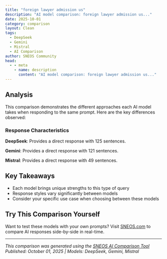 ```yaml
---
title: "foreign lawyer admission us"
description: "AI model comparison: foreign lawyer admission us..."
date: 2025-10-01
category: comparison
layout: Clean
tags:
  - DeepSeek
  - Gemini
  - Mistral
  - AI Comparison
author: SNEOS Community
head:
  - - meta
    - name: description
      content: "AI model comparison: foreign lawyer admission us..."
---
```


<ChatComparison
  title="foreign lawyer admission us"
  prompt="foreign lawyer admission us"
  :responses='{"DeepSeek": "Of course. This is a common goal, and the path for a foreign-trained lawyer to practice in the United States is complex and varies significantly by state.\n\nHere is a comprehensive guide to the primary pathways and key considerations.\n\n### The Golden Rule: Legal Practice is Regulated by Individual States\nThere is no single \u0022national bar exam\u0022 or federal license to practice law in the U.S. Each of the 50 states (plus the District of Columbia and territories) has its own independent board of bar examiners with unique rules. **Your first and most critical step is to decide which state you want to be licensed in.**\n\n---\n\n### Primary Pathways for Foreign-Trained Lawyers\n\nThere are two main avenues, with the first being by far the most common.\n\n#### Pathway 1: Sit for the Bar Exam as a Foreign-Educated Lawyer\n\nMost states allow foreign-trained lawyers to sit for their bar exam if they meet specific educational requirements. This does *not* automatically qualify you to practice; you must still pass the bar exam and meet other state-specific requirements (character and fitness, etc.).\n\nThe most common and well-defined route is through the **New York Board of Law Examiners (BOLE)**.\n\n##### **New York Bar - The Most Popular Choice**\nNew York is the most welcoming state for foreign-trained lawyers and is considered the international capital of many legal fields (finance, arbitration, M\u0026A). Here are the typical steps:\n\n**Step 1: Determine Your Eligibility (Educational Credentials)**\nThis is the most complex part. The New York Court of Appeals has specific rules. You will fall into one of two categories:\n\n* **Category 1: Applicants who have fulfilled the \u0022duration of requirement\u0022 (LL.M. Pathway)**\n * This is the most common path. You must have a qualifying first degree in law (e.g., LL.B. or its equivalent) from a foreign country that required at least 3 years of study.\n * **AND** you must complete an LL.M. degree from an ABA-approved law school in the U.S. that meets specific requirements:\n * At least 24 credit hours of coursework.\n * Includes specific mandatory subjects: Professional Responsibility, Legal Research, Writing and Analysis, and a U.S. law course (e.g., Contracts, Torts, Constitutional Law, Civil Procedure, Evidence).\n * The program must be completed in physical residence in the U.S.\n * Many U.S. law schools have designed their LL.M. programs specifically to meet these New York Bar requirements.\n\n* **Category 2: Applicants who have not fulfilled the \u0022duration of requirement\u0022 (Individual Evaluation)**\n * If your first law degree was less than 3 years, or you don\u0027t want to do an LL.M., you can request an individual evaluation.\n * BOLE will review your foreign law degree\u0027s substance and duration. They require a minimum of the equivalent of 3 years of study and that the education was in the practice of law in the foreign country.\n * This path is less common and more uncertain.\n\n**Step 2: Submit Your Foreign Evaluation**\nYou must have your foreign law degree credentials evaluated by a specialized agency (like the State Bar of California) or directly by the NY BOLE, depending on your category. This process verifies that your education is substantially equivalent to a U.S. J.D. degree.\n\n**Step 3: Register for the Bar Exam**\nYou must register with the New York Board of Law Examiners, pass the NY Law Course (NYLC) and NY Law Exam (NYLE), complete the online course on New York-specific law, and pass the Multistate Professional Responsibility Exam (MPRE).\n\n**Step 4: Pass the Uniform Bar Exam (UBE)**\nNew York administers the UBE, a portable exam that consists of:\n* Multistate Essay Examination (MEE)\n* Multistate Performance Test (MPT)\n* Multistate Bar Examination (MBE)\nA passing UBE score in New York is 266 on a 400-point scale.\n\n**Step 5: Character and Fitness, and Admission**\nAfter passing the bar exam, you must undergo a character and fitness investigation and be approved by the state appellate court.\n\n---\n\n##### **California Bar - Another Major Option**\nCalifornia has its own distinct rules, which can be more flexible for some but also more demanding.\n\n* **Foreign Law Study Evaluation:** You must have your foreign law degree evaluated by the State Bar of California. They determine if your education is \u0022substantially equivalent\u0022 to a J.D. from an ABA-approved school.\n* **LL.M. Option:** Alternatively, you can complete an LL.M. at an ABA-approved law school, but the requirements are slightly different from New York\u0027s.\n* **Attorney Examination:** If you are admitted to practice in a foreign jurisdiction and have been actively practicing for at least 3 of the last 5 years, you may qualify to take the \u0022Attorney Examination\u0022 (the bar exam without the Multistate Bar Exam (MBE) section, though this is changing).\n* **The California Bar Exam is considered one of the most difficult in the U.S.**\n\n#### Pathway 2: Practice as a Foreign Legal Consultant (FLC)\n\nIf you don\u0027t want to take a bar exam but wish to offer advice on the law of your home country, this may be an option.\n\n* **What it is:** An FLC is a licensed foreign lawyer permitted to establish an office in a U.S. state to advise clients on the law of the jurisdiction where they are licensed.\n* **You cannot:** Appear in court, prepare U.S. legal documents (wills, corporate filings), or give advice on U.S. law.\n* **Requirements:** Vary by state, but generally require:\n * Admission to practice in a foreign jurisdiction.\n * Good standing in that jurisdiction.\n * A certain number of years of practice (e.g., 3-5 years).\n * An application to the state bar, often involving character and fitness review.\n* **Availability:** Not all states offer this. New York and California are the most significant states that do.\n\n---\n\n### Summary Table: New York vs. California\n\n| Feature | New York | California |\n| :--- | :--- | :--- |\n| **Primary Path** | LL.M. from ABA-approved school | Foreign Law Study Evaluation or LL.M. |\n| **Bar Exam** | Uniform Bar Exam (UBE) | California Bar Exam (not the UBE) |\n| **Portability** | UBE score is portable to other UBE states | Score is only for California |\n| **Difficulty** | High (UBE passing score: 266) | Very High (Historically low pass rates) |\n| **Foreign Legal Consultant** | Yes | Yes |\n\n### General Steps for Any State\n\n1. **Choose Your Target State:** Research the specific rules for that state\u0027s bar admissions. Start with their official website.\n2. **Educational Credential Evaluation:** Determine how your degree will be assessed. This may require sending transcripts to a credential evaluation service or the state bar directly.\n3. **LL.M. Consideration:** For most, an LL.M. from a U.S. law school is the most straightforward way to qualify. Choose a program that is explicitly designed to meet the bar eligibility requirements of your target state.\n4. **Prepare for the Bar Exam:** The bar exam is a massive undertaking requiring months of dedicated, full-time study. Most candidates enroll in a commercial bar prep course.\n5. **Meet All Other Requirements:** Don\u0027t forget the MPRE (a separate ethics exam), the character and fitness investigation, and any state-specific courses (like NYLC/NYLE).\n\n### Practical Advice\n\n* **Start Early:** The entire process\u2014evaluating credentials, applying to LL.M. programs, studying for the bar\u2014can take 2-3 years.\n* **Contact the State Bar Directly:** Always get information from the primary source (the official state bar website) rather than relying on third-party summaries, as rules change.\n* **Network:** Talk to other foreign lawyers who have gone through the process, especially those from your home country.\n\n**Key Resources:**\n* **New York Bar Foreign Eligibility:** [NY Board of Law Examiners - Foreign Legal Education](https://www.nybarexam.org/Foreign/ForeignLegalEducation.htm)\n* **California Bar Foreign Eligibility:** [State Bar of CA - Foreign Attorney](https://www.calbar.ca.gov/Admissions/Requirements/Education/Law-Study/Foreign-Attorney)\n* **American Bar Association:** [ABA - Bar Admission Information](https://www.americanbar.org/groups/legal_education/resources/bar_admissions/)\n\nThis is a challenging but achievable goal. Careful planning and understanding the specific requirements of your chosen state are the keys to success.", "Gemini": "Admission to the bar in the United States for foreign-trained lawyers is a complex process that varies significantly depending on the specific state. Here\u0027s a breakdown of the key aspects:\n\n**1. Key Considerations \u0026 General Process:**\n\n* **Jurisdictional Variation:** Bar admission is governed by individual state bar associations, so the requirements and procedures differ from state to state. **It is crucial to research the specific requirements of the state(s) where you wish to practice.**\n\n* **Eligibility:** Most states have specific eligibility criteria for foreign-trained lawyers, usually involving:\n * **Legal Education:** Assessing whether your foreign law degree is substantially equivalent to a Juris Doctor (J.D.) degree from an ABA-accredited U.S. law school. This is often the most challenging part.\n * **Years of Practice:** Some states require a certain number of years of legal practice in your home country (or another jurisdiction) before you can even apply.\n * **Character and Fitness:** All states require a thorough background check to assess your moral character and fitness to practice law.\n * **English Language Proficiency:** Generally, you need to demonstrate proficiency in English, which can be assessed through language tests or through successful completion of an LL.M. program.\n\n* **LL.M. Degree (in some cases, required):**\n * Many states *require* foreign-trained lawyers to obtain an LL.M. (Master of Laws) degree from an ABA-accredited U.S. law school.\n * Even if not mandatory, an LL.M. can significantly *enhance* your application and make it more likely that the state bar will deem your foreign legal education equivalent to a J.D.\n * Some states have specific LL.M. requirements, such as the number of credits required in specific subjects.\n * Carefully research LL.M. programs and choose one tailored to your desired state\u0027s requirements.\n\n* **Foreign Law Degree Evaluation:**\n * Most states require you to have your foreign law degree evaluated by an approved credential evaluation service to determine its equivalency to a U.S. J.D. degree.\n * These evaluations often assess the content and duration of your legal education.\n\n* **Bar Exam:** If eligible, you will need to pass the bar exam in the state where you are seeking admission. This is a standardized test covering a broad range of U.S. law subjects.\n\n* **Multistate Professional Responsibility Examination (MPRE):** You will also need to pass the MPRE, which tests your knowledge of the rules of professional conduct for lawyers.\n\n**2. Common State Approaches \u0026 Examples (Illustrative, not exhaustive):**\n\n* **New York:** A popular choice. Typically requires an LL.M. from an ABA-approved school. Specific requirements regarding the LL.M. program content exist. Allows foreign-trained lawyers who meet specific requirements to sit for the New York bar exam. One of the more accessible states for foreign-trained lawyers.\n\n* **California:** One of the more complex states. Has various pathways, including completing a first degree in law from a law school that qualifies to teach law in the jurisdiction in which it is located, and either 1) completing 4 years of law study or 2) completing 2 years of law study and obtaining an LLM in the US. The \u0022Baby Bar\u0022 (First-Year Law Students\u0027 Examination) might be required if your legal education wasn\u0027t at a U.S. ABA-accredited law school.\n\n* **Texas:** Requires a bachelor\u0027s degree or its equivalent, a degree from a law school recognized or approved by the jurisdiction in which it exists, and that the applicant successfully completes 24 semester credit hours in specific subjects.\n\n* **Florida:** Allows foreign-trained lawyers who meet specific requirements to sit for the Florida bar exam after completing 24 semester hours of credit at an ABA-approved law school.\n\n* **Illinois:** Generally requires an LL.M. and satisfaction of certain other conditions.\n\n* **Massachusetts:** Has a detailed application process for foreign-educated lawyers.\n\n**3. Key Steps to Take:**\n\n1. **Identify Your Target State(s):** Decide where you want to practice and thoroughly research the specific requirements of that state\u0027s bar.\n\n2. **Consult the State Bar Website:** The official website of the relevant state bar is the *definitive* source of information on eligibility requirements, application procedures, and deadlines. Look for sections specifically addressing foreign-trained lawyers.\n\n3. **Obtain a Preliminary Degree Evaluation (Optional but Recommended):** Consider having your foreign law degree evaluated early in the process to get an idea of how it will be assessed. This can help you plan your next steps, such as pursuing an LL.M.\n\n4. **Choose an LL.M. Program (If Required or Recommended):** If you need an LL.M., select a program that meets the specific requirements of your target state. Focus on courses that will help you prepare for the bar exam.\n\n5. **Prepare for the Bar Exam:** Bar exam preparation is crucial. Consider taking a bar review course, using practice questions, and studying consistently.\n\n6. **Gather Required Documents:** Collect all necessary documents, including transcripts, diplomas, letters of recommendation, and proof of legal experience.\n\n7. **Submit Your Application:** Carefully follow the application instructions and meet all deadlines.\n\n8. **Prepare for the Character and Fitness Investigation:** Be prepared to answer questions about your background, legal experience, and moral character.\n\n**4. Resources:**\n\n* **State Bar Associations:** The websites of individual state bar associations are the primary source of information. Search online for \u0022[State Name] Bar Association\u0022.\n* **American Bar Association (ABA):** The ABA website provides general information about legal education and bar admission.\n* **Credential Evaluation Services:** Reputable credential evaluation services can assess the equivalency of your foreign law degree.\n* **Law School Admissions Council (LSAC):** LSAC provides some information about applying to U.S. law schools, including LL.M. programs.\n* **Bar Review Courses:** Companies like Kaplan, Barbri, and Themis offer bar review courses.\n* **Immigration Lawyers:** If you need a visa to study or work in the U.S., consult an immigration lawyer.\n\n**5. Important Cautions:**\n\n* **Be Prepared for a Lengthy and Expensive Process:** Bar admission for foreign-trained lawyers can take a significant amount of time and require substantial financial investment (LL.M. tuition, bar review courses, application fees, etc.).\n* **Don\u0027t Assume Reciprocity:** Even if you are admitted to practice in one U.S. state, you cannot automatically practice in another. Each state has its own admission requirements.\n* **Seek Legal Advice:** If you have any doubts or complex issues, consult with an experienced immigration lawyer or an attorney who specializes in bar admission.\n\nIn summary, admission to the bar in the U.S. for foreign-trained lawyers is a state-specific process that typically requires a foreign legal education evaluation, possibly an LL.M. degree, passing the bar exam and MPRE, and meeting character and fitness requirements. Thorough research of your target state\u0027s requirements is essential. Good luck!\n", "Mistral": "Admission to practice law in the United States for foreign lawyers typically involves several steps, including education, examination, and licensing. Here\u2019s a general overview of the process:\n\n### 1. **Education Requirements**\n - **Foreign Law Degree**: You must have a law degree from a recognized foreign institution.\n - **LL.M. Degree**: Many U.S. states require foreign lawyers to obtain a Master of Laws (LL.M.) degree from an accredited U.S. law school. This degree is designed for foreign-trained lawyers and typically takes one year to complete.\n\n### 2. **Bar Examination**\n - **State-Specific Requirements**: Each state has its own bar examination and admission requirements. Some states, like New York and California, are more accommodating to foreign lawyers.\n - **Bar Exam**: You will need to pass the bar exam in the state where you wish to practice. The bar exam usually consists of the Multistate Bar Examination (MBE), state-specific essays, and the Multistate Professional Responsibility Examination (MPRE).\n\n### 3. **Character and Fitness Evaluation**\n - **Background Check**: You will undergo a character and fitness evaluation, which includes a background check and may require references and interviews.\n\n### 4. **Language Proficiency**\n - **English Proficiency**: You must demonstrate proficiency in English, often through standardized tests like the TOEFL or IELTS.\n\n### 5. **Application Process**\n - **Application**: Submit an application to the state bar association. This will include your educational credentials, bar exam scores, and character and fitness evaluation.\n - **Fees**: Pay the necessary application and examination fees.\n\n### 6. **Practice Requirements**\n - **Supervised Practice**: Some states may require a period of supervised practice before you can practice independently.\n - **Continuing Legal Education (CLE)**: You may need to complete CLE courses to maintain your license.\n\n### 7. **Reciprocity**\n - **Reciprocity Agreements**: Some states have reciprocity agreements with other jurisdictions, which may simplify the process if you are already licensed in another state or country.\n\n### Popular States for Foreign Lawyers\n- **New York**: Known for its LL.M. programs and relatively straightforward admission process for foreign lawyers.\n- **California**: Also has a significant number of LL.M. programs and is a popular choice for foreign lawyers.\n\n### Additional Considerations\n- **Visa Requirements**: Ensure you have the appropriate visa to study and work in the U.S. Common visas for foreign lawyers include the F-1 student visa and the H-1B work visa.\n- **Legal Experience**: Some states may require a certain amount of legal experience before admission.\n\n### Resources\n- **State Bar Associations**: Check the specific requirements of the state bar association where you wish to practice.\n- **Law Schools**: Many U.S. law schools have resources and programs specifically for foreign lawyers.\n\n### Conclusion\nAdmission to practice law in the U.S. as a foreign lawyer is a multi-step process that requires careful planning and preparation. It\u2019s advisable to consult with legal education experts or immigration lawyers to navigate the process smoothly."}' 
  published-date="23:23"
/>

## Analysis

This comparison demonstrates the different approaches each AI model takes when responding to the same prompt. Here are the key differences observed:

### Response Characteristics

**DeepSeek**: Provides a direct response with 125 sentences. 

**Gemini**: Provides a direct response with 121 sentences. 

**Mistral**: Provides a direct response with 49 sentences. 

## Key Takeaways

- Each model brings unique strengths to this type of query
- Response styles vary significantly between models
- Consider your specific use case when choosing between these models

## Try This Comparison Yourself

Want to test these models with your own prompts? Visit [SNEOS.com](https://sneos.com) to compare AI responses side-by-side in real-time.

---

*This comparison was generated using the [SNEOS AI Comparison Tool](https://sneos.com)*
*Published: October 01, 2025 | Models: DeepSeek, Gemini, Mistral*
